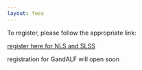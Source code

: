 ```yaml
---
layout: fees
---
```



To register, please follow the appropriate link: 

[register here for NLS and SLSS](../plenary/index.md)

registration for GandALF will open soon